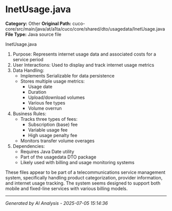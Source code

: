 # InetUsage.java

**Category:** Other
**Original Path:** cuco-core/src/main/java/at/a1ta/cuco/core/shared/dto/usagedata/InetUsage.java
**File Type:** Java source file

InetUsage.java
1. Purpose: Represents internet usage data and associated costs for a service period
2. User Interactions: Used to display and track internet usage metrics
3. Data Handling:
   - Implements Serializable for data persistence
   - Stores multiple usage metrics:
     - Usage date
     - Duration
     - Upload/download volumes
     - Various fee types
     - Volume overrun
4. Business Rules:
   - Tracks three types of fees:
     - Subscription (base) fee
     - Variable usage fee
     - High usage penalty fee
   - Monitors transfer volume overages
5. Dependencies:
   - Requires Java Date utility
   - Part of the usagedata DTO package
   - Likely used with billing and usage monitoring systems

These files appear to be part of a telecommunications service management system, specifically handling product categorization, provider information, and internet usage tracking. The system seems designed to support both mobile and fixed-line services with various billing models.

---
*Generated by AI Analysis - 2025-07-05 15:14:36*
